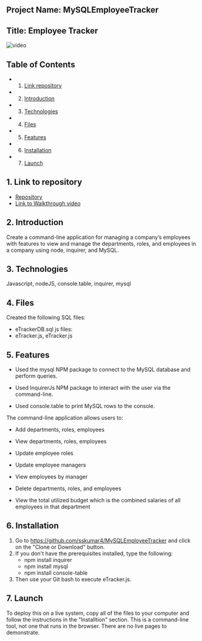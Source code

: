 ## Project Name: MySQLEmployeeTracker
## Title: Employee Tracker

![video](Assets/employeetracker.gif)

## Table of Contents

<!-- vscode-markdown-toc -->
* 1. [Link repository](#Linktorepository)
* 2. [Introduction](#Introduction)
* 3. [Technologies](#Technologies)
* 4. [Files](#Files)
* 5. [Features](#Features)
* 6. [Installation](Installation)
* 7. [Launch](#Launch)

<!-- vscode-markdown-toc-config
	numbering=true
	autoSave=true
	/vscode-markdown-toc-config -->
<!-- /vscode-markdown-toc -->

##  1. <a name='Linktorepository'></a>Link to repository

* [Repository](https://github.com/sskumar4/MySQLEmployeeTracker)
* [Link to Walkthrough video](https://youtu.be/fQnaw22uupk)
  

##  2. <a name='Introduction'></a>Introduction   
Create a command-line application for managing a company’s employees with features to view and manage the departments, roles, and employees in a company using node, inquirer, and MySQL.


##  3. <a name='Technologies'></a>Technologies 
Javascript, nodeJS, console.table, inquirer, mysql

##  4. <a name='Files'></a>Files
Created the following 
SQL files: 
  * eTrackerDB.sql
js files:
  * eTracker.js, eTracker.js

##  5. <a name='Features'></a>Features
  * Used the mysql NPM package to connect to the MySQL database and perform queries.

  * Used InquirerJs NPM package to interact with the user via the command-line.

  * Used console.table to print MySQL rows to the console. 
  
  The command-line application allows users to:

  * Add departments, roles, employees

  * View departments, roles, employees

  * Update employee roles
  
  * Update employee managers

  * View employees by manager

  * Delete departments, roles, and employees

  * View the total utilized budget which is the combined salaries of all employees in that department 

## 6. <a name='Installation'></a>Installation
1. Go to https://github.com/sskumar4/MySQLEmployeeTracker and click on the "Clone or Download" button. 
2. If you don't have the prerequisites installed, type the following:
   * npm install inquirer
   * npm install mysql
   * npm install console-table
3. Then use your Git bash to execute eTracker.js. 
  

## 7. <a name='Launch'></a>Launch

To deploy this on a live system, copy all of the files to your computer and follow the instructions in the "Installtion" section. This is a command-line tool, not one that runs in the browser. There are no live pages to demonstrate.



